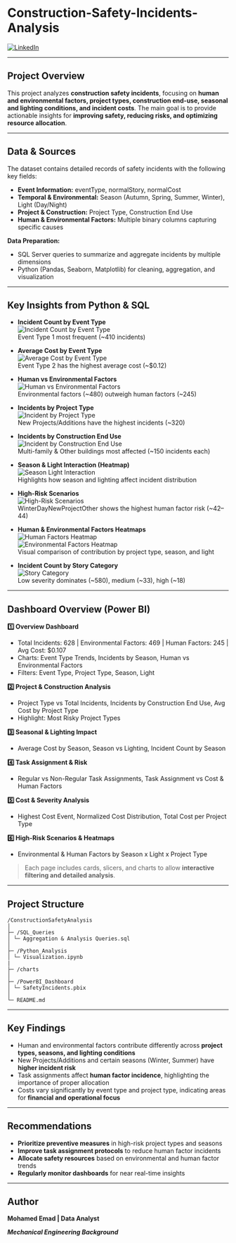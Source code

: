 # Construction-Safety-Incidents-Analysis

[![LinkedIn](https://img.shields.io/badge/LinkedIn-Connect-blue?logo=linkedin)](https://www.linkedin.com/in/mohamed-emad-396981344)  

---

## Project Overview
This project analyzes **construction safety incidents**, focusing on **human and environmental factors, project types, construction end-use, seasonal and lighting conditions, and incident costs**. The main goal is to provide actionable insights for **improving safety, reducing risks, and optimizing resource allocation**.

---

## Data & Sources
The dataset contains detailed records of safety incidents with the following key fields:  

- **Event Information:** eventType, normalStory, normalCost  
- **Temporal & Environmental:** Season (Autumn, Spring, Summer, Winter), Light (Day/Night)  
- **Project & Construction:** Project Type, Construction End Use  
- **Human & Environmental Factors:** Multiple binary columns capturing specific causes  

**Data Preparation:**  
- SQL Server queries to summarize and aggregate incidents by multiple dimensions  
- Python (Pandas, Seaborn, Matplotlib) for cleaning, aggregation, and visualization  

---

## Key Insights from Python & SQL

- **Incident Count by Event Type**  
  ![Incident Count by Event Type](charts/incident_count_event_type.png)  
  Event Type 1 most frequent (~410 incidents)

- **Average Cost by Event Type**  
  ![Average Cost by Event Type](charts/avg_cost_event_type.png)  
  Event Type 2 has the highest average cost (~$0.12)

- **Human vs Environmental Factors**  
  ![Human vs Environmental Factors](charts/human_vs_env_factors.png)  
  Environmental factors (~480) outweigh human factors (~245)

- **Incidents by Project Type**  
  ![Incident by Project Type](charts/incident_by_project_type.png)  
  New Projects/Additions have the highest incidents (~320)

- **Incidents by Construction End Use**  
  ![Incident by Construction End Use](charts/incident_by_construction_end_use.png)  
  Multi-family & Other buildings most affected (~150 incidents each)

- **Season & Light Interaction (Heatmap)**  
  ![Season Light Interaction](charts/season_light_interaction.png)  
  Highlights how season and lighting affect incident distribution

- **High-Risk Scenarios**  
  ![High-Risk Scenarios](charts/high_risk_scenarios.png)  
  WinterDayNewProjectOther shows the highest human factor risk (~42–44)

- **Human & Environmental Factors Heatmaps**  
  ![Human Factors Heatmap](charts/heatmap_human_factors.png)  
  ![Environmental Factors Heatmap](charts/heatmap_environmental_factors.png)  
  Visual comparison of contribution by project type, season, and light

- **Incident Count by Story Category**  
  ![Story Category](charts/story_category.png)  
  Low severity dominates (~580), medium (~33), high (~18)

---

## Dashboard Overview (Power BI)
**1️⃣ Overview Dashboard**  
- Total Incidents: 628 | Environmental Factors: 469 | Human Factors: 245 | Avg Cost: $0.107  
- Charts: Event Type Trends, Incidents by Season, Human vs Environmental Factors  
- Filters: Event Type, Project Type, Season, Light  

**2️⃣ Project & Construction Analysis**  
- Project Type vs Total Incidents, Incidents by Construction End Use, Avg Cost by Project Type  
- Highlight: Most Risky Project Types  

**3️⃣ Seasonal & Lighting Impact**  
- Average Cost by Season, Season vs Lighting, Incident Count by Season  

**4️⃣ Task Assignment & Risk**  
- Regular vs Non-Regular Task Assignments, Task Assignment vs Cost & Human Factors  

**5️⃣ Cost & Severity Analysis**  
- Highest Cost Event, Normalized Cost Distribution, Total Cost per Project Type  

**6️⃣ High-Risk Scenarios & Heatmaps**  
- Environmental & Human Factors by Season x Light x Project Type  

> Each page includes cards, slicers, and charts to allow **interactive filtering and detailed analysis**.

---

## Project Structure
```
/ConstructionSafetyAnalysis
│
├─ /SQL_Queries
│ └─ Aggregation & Analysis Queries.sql
│
├─ /Python_Analysis
│ └─ Visualization.ipynb
|
├─ /charts 
│
├─ /PowerBI_Dashboard
│ └─ SafetyIncidents.pbix
│
└─ README.md
```

---

## Key Findings
- Human and environmental factors contribute differently across **project types, seasons, and lighting conditions**  
- New Projects/Additions and certain seasons (Winter, Summer) have **higher incident risk**  
- Task assignments affect **human factor incidence**, highlighting the importance of proper allocation  
- Costs vary significantly by event type and project type, indicating areas for **financial and operational focus**  

---

## Recommendations
- **Prioritize preventive measures** in high-risk project types and seasons  
- **Improve task assignment protocols** to reduce human factor incidents  
- **Allocate safety resources** based on environmental and human factor trends  
- **Regularly monitor dashboards** for near real-time insights  

---

## Author
**Mohamed Emad | Data Analyst** 

***Mechanical Engineering Background***
